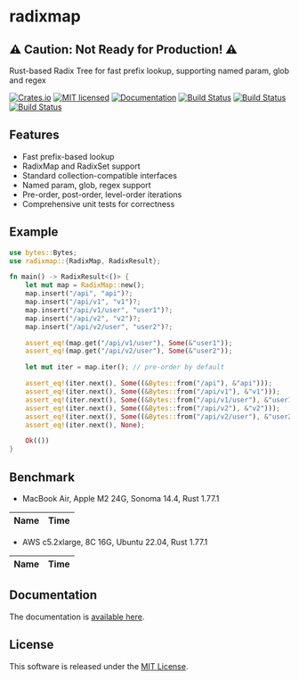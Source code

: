 radixmap
==========================

## ⚠️ Caution: Not Ready for Production! ⚠️

Rust-based Radix Tree for fast prefix lookup, supporting named param, glob and regex

[![Crates.io][crates-badge]][crates-url]
[![MIT licensed][license-badge]][license-url]
[![Documentation][document-badge]][document-url]
[![Build Status][macos-badge]][macos-url]
[![Build Status][linux-badge]][linux-url]
[![Build Status][windows-badge]][windows-url]

[crates-badge]: https://img.shields.io/crates/v/radixmap.svg
[crates-url]: https://crates.io/crates/radixmap
[license-badge]: https://img.shields.io/badge/license-MIT-blue.svg
[license-url]: https://github.com/chensoft/radixmap?tab=MIT-1-ov-file
[document-badge]: https://docs.rs/radixmap/badge.svg
[document-url]: https://docs.rs/radixmap
[macos-badge]: https://github.com/chensoft/radixmap/actions/workflows/macos.yml/badge.svg
[macos-url]: https://github.com/chensoft/radixmap/actions/workflows/macos.yml
[linux-badge]: https://github.com/chensoft/radixmap/actions/workflows/linux.yml/badge.svg
[linux-url]: https://github.com/chensoft/radixmap/actions/workflows/linux.yml
[windows-badge]: https://github.com/chensoft/radixmap/actions/workflows/windows.yml/badge.svg
[windows-url]: https://github.com/chensoft/radixmap/actions/workflows/windows.yml

## Features

- Fast prefix-based lookup
- RadixMap and RadixSet support
- Standard collection-compatible interfaces
- Named param, glob, regex support
- Pre-order, post-order, level-order iterations
- Comprehensive unit tests for correctness

## Example

```rust
use bytes::Bytes;
use radixmap::{RadixMap, RadixResult};

fn main() -> RadixResult<()> {
    let mut map = RadixMap::new();
    map.insert("/api", "api")?;
    map.insert("/api/v1", "v1")?;
    map.insert("/api/v1/user", "user1")?;
    map.insert("/api/v2", "v2")?;
    map.insert("/api/v2/user", "user2")?;

    assert_eq!(map.get("/api/v1/user"), Some(&"user1"));
    assert_eq!(map.get("/api/v2/user"), Some(&"user2"));

    let mut iter = map.iter(); // pre-order by default

    assert_eq!(iter.next(), Some((&Bytes::from("/api"), &"api")));
    assert_eq!(iter.next(), Some((&Bytes::from("/api/v1"), &"v1")));
    assert_eq!(iter.next(), Some((&Bytes::from("/api/v1/user"), &"user1")));
    assert_eq!(iter.next(), Some((&Bytes::from("/api/v2"), &"v2")));
    assert_eq!(iter.next(), Some((&Bytes::from("/api/v2/user"), &"user2")));
    assert_eq!(iter.next(), None);

    Ok(())
}
```

## Benchmark

- MacBook Air, Apple M2 24G, Sonoma 14.4, Rust 1.77.1

| Name              |              Time               |
|:------------------|:-------------------------------:|

- AWS c5.2xlarge, 8C 16G, Ubuntu 22.04, Rust 1.77.1

| Name              |              Time               |
|:------------------|:-------------------------------:|

## Documentation

The documentation is [available here](https://docs.rs/radixmap).

## License

This software is released under the [MIT License](https://github.com/chensoft/radixmap?tab=MIT-1-ov-file).